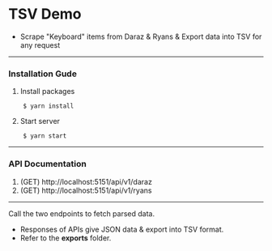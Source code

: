 # TSV Demo

- Scrape "Keyboard" items from Daraz & Ryans & Export data into TSV for any request

---

### Installation Gude

1. Install packages

```
	$ yarn install
```

2. Start server

```
	$ yarn start
```

---

### API Documentation

1. (GET) http://localhost:5151/api/v1/daraz
2. (GET) http://localhost:5151/api/v1/ryans

---

Call the two endpoints to fetch parsed data.

- Responses of APIs give JSON data & export into TSV format.
- Refer to the <strong>exports</strong> folder.
